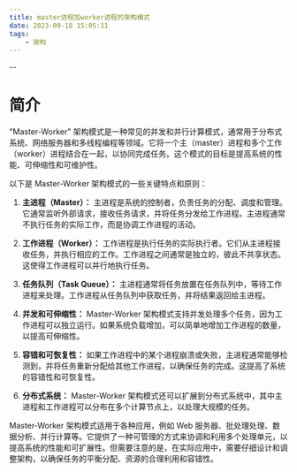 ```yaml
---
title: master进程加worker进程的架构模式
date: 2023-09-18 15:05:11
tags:
	- 架构
---
```


--

# 简介

"Master-Worker" 架构模式是一种常见的并发和并行计算模式，通常用于分布式系统、网络服务器和多线程编程等领域。它将一个主（master）进程和多个工作（worker）进程结合在一起，以协同完成任务。这个模式的目标是提高系统的性能、可伸缩性和可维护性。

以下是 Master-Worker 架构模式的一些关键特点和原则：

1. **主进程（Master）：** 主进程是系统的控制者，负责任务的分配、调度和管理。它通常监听外部请求，接收任务请求，并将任务分发给工作进程。主进程通常不执行任务的实际工作，而是协调工作进程的活动。

2. **工作进程（Worker）：** 工作进程是执行任务的实际执行者。它们从主进程接收任务，并执行相应的工作。工作进程之间通常是独立的，彼此不共享状态。这使得工作进程可以并行地执行任务。

3. **任务队列（Task Queue）：** 主进程通常将任务放置在任务队列中，等待工作进程来处理。工作进程从任务队列中获取任务，并将结果返回给主进程。

4. **并发和可伸缩性：** Master-Worker 架构模式支持并发处理多个任务，因为工作进程可以独立运行。如果系统负载增加，可以简单地增加工作进程的数量，以提高可伸缩性。

5. **容错和可恢复性：** 如果工作进程中的某个进程崩溃或失败，主进程通常能够检测到，并将任务重新分配给其他工作进程，以确保任务的完成。这提高了系统的容错性和可恢复性。

6. **分布式系统：** Master-Worker 架构模式还可以扩展到分布式系统中，其中主进程和工作进程可以分布在多个计算节点上，以处理大规模的任务。

Master-Worker 架构模式适用于各种应用，例如 Web 服务器、批处理处理、数据分析、并行计算等。它提供了一种可管理的方式来协调和利用多个处理单元，以提高系统的性能和可扩展性。但需要注意的是，在实际应用中，需要仔细设计和调整架构，以确保任务的平衡分配、资源的合理利用和容错性。